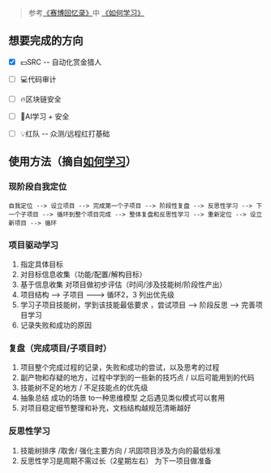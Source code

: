 > 参考[《赛博回忆录》](https://wx.zsxq.com/dweb2/index/group/88512188158852)中 [《如何学习》](https://wx.zsxq.com/dweb2/index/topic_detail/581145515484554)
## 想要完成的方向
- [x] 💵SRC -- 自动化赏金猎人
- [ ] 💻代码审计 
- [ ] 🔥区块链安全
- [ ] 🔭AI学习 + 安全
- [ ] 💡红队 -- 众测/远程红打基础


## 使用方法（摘自[如何学习](https://wx.zsxq.com/dweb2/index/topic_detail/581145515484554)）
### 现阶段自我定位
```
自我定位 --> 设立项目 --> 完成第一个子项目 --> 阶段性复盘 --> 反思性学习 --> 下一个子项目 --> 循环到整个项目完成 --> 整体复盘和反思性学习 --> 重新定位 --> 设立新项目 --> 循环
```

### 项目驱动学习
1. 指定具体目标
2. 对目标信息收集（功能/配置/解构目标）
3. 基于信息收集 对项目做初步评估（时间/涉及技能树/阶段性产出）
4. 项目结构 --> 子项目 ---> 循环2，3  列出优先级
5. 学习子项目技能树，学到该技能最低要求 ，尝试项目 --> 阶段反思 --> 完善项目学习
6. 记录失败和成功的原因

### 复盘（完成项目/子项目时）
1. 项目整个完成过程的记录，失败和成功的尝试，以及思考的过程
2. 副产物和存疑的地方，过程中学到的一些新的技巧点 / 以后可能用到的代码
3. 技能树不足的地方 / 不足技能点的优先级
4. 抽象总结 成功的场景 to一种思维模型 之后遇见类似模式可以套用
5. 对项目稳定细节整理和补充，文档结构越规范清晰越好

### 反思性学习
1. 技能树排序 /取舍/ 强化主要方向 / 巩固项目涉及方向的最低标准
2. 反思性学习是周期不需过长（2星期左右） 为下一项目做准备
